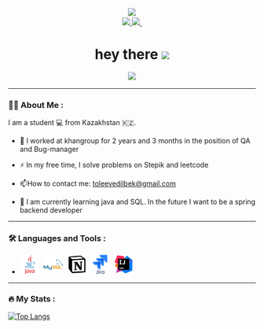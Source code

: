 <div id="header" align="center">
  <img src="https://github.com/user-attachments/assets/46a8b0d0-3b2f-4049-9219-e1a64ed50b00" width="1000"/>
</div>
<div id="badges" align="center">
  <a href="https://stepik.org/users/472513762/profile">
    <img src="https://img.shields.io/badge/Stepik-green?style=for-the-badge&logo=Stepik&logoColor=white"/>
  </a>
  <a href="https://leetcode.com/u/toleevedilbek/">
    <img src="https://img.shields.io/badge/leetcode-orange?style=for-the-badge&logo=leetcode&logoColor=white"/>
  </a>
  <img src="https://komarev.com/ghpvc/?username=your-github-Edilbek457&style=flat-square&color=red" alt=""/>
  <h1>
  hey there
  <img src="https://media.giphy.com/media/hvRJCLFzcasrR4ia7z/giphy.gif" width="30px"/>
</h1>
</div>

<div align="center">
  <img src="https://github.com/user-attachments/assets/2aa155f7-239e-459f-82d5-07f8d1688d23" width="1000"/>
</div>

---


### :woman_technologist: About Me :
I am a student :computer: from Kazakhstan :kazakhstan:.
- :telescope: I worked at khangroup for 2 years and 3 months in the position of QA and Bug-manager

- :zap: In my free time, I solve problems on Stepik and leetcode

- :mailbox:How to contact me: toleevedilbek@gmail.com

- :dart: I am currently learning java and SQL. In the future I want to be a spring backend developer

---

### :hammer_and_wrench: Languages and Tools :
- <div>
  <img src="https://github.com/devicons/devicon/blob/master/icons/java/java-original-wordmark.svg" title="Java" alt="Java" width="40" height="40"/>&nbsp;
  <img src="https://github.com/devicons/devicon/blob/master/icons/mysql/mysql-original-wordmark.svg" title="MySQL" alt="MySQL" width="40" height="40"/>&nbsp;
  <img src="https://github.com/devicons/devicon/blob/master/icons/notion/notion-original.svg" title="notion" alt="notion" width="40" height="40"/>&nbsp;
  <img src="https://github.com/devicons/devicon/blob/master/icons/jira/jira-original-wordmark.svg" title="jira" alt="jira" width="40" height="40"/>&nbsp;
  <img src="https://github.com/devicons/devicon/blob/master/icons/intellij/intellij-original.svg" title="intellij" alt="intellij" width="40" height="40"/>&nbsp;
</div>

---

### :fire: My Stats :
[![Top Langs](https://github-readme-stats.vercel.app/api/top-langs/?username=Edilbek457)](https://github.com/anuraghazra/github-readme-stats)